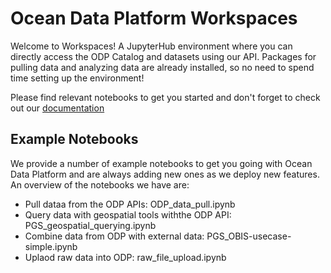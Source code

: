 # Ocean Data Platform Workspaces

Welcome to Workspaces! A JupyterHub environment where you can directly access the ODP Catalog  and datasets using our API. Packages for pulling data and analyzing data are already installed, so no need to spend time setting up the environment!

Please find relevant notebooks to get you started and don't forget to check out our [documentation](https://docs.hubocean.earth/)

## Example Notebooks
We provide a number of example notebooks to get you going with Ocean Data Platform and are always adding new ones as we deploy new features. An overview of the notebooks we have are:

- Pull dataa from the ODP APIs: ODP_data_pull.ipynb
- Query data with geospatial tools withthe ODP API: PGS_geospatial_querying.ipynb
- Combine data from ODP with external data: PGS_OBIS-usecase-simple.ipynb
- Uplaod raw data into ODP: raw_file_upload.ipynb

